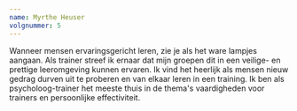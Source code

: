 ```yaml
---
name: Myrthe Heuser
volgnummer: 5
---
```

Wanneer mensen ervaringsgericht leren, zie je als het ware lampjes aangaan. Als trainer streef ik ernaar dat mijn groepen dit in een veilige- en prettige leeromgeving kunnen ervaren. Ik vind het heerlijk als mensen nieuw gedrag durven uit te proberen en van elkaar leren in een training. Ik ben als psycholoog-trainer het meeste thuis in de thema's vaardigheden voor trainers en persoonlijke effectiviteit.